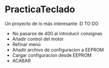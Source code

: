 # PracticaTeclado
Un proyecto de lo más interesante :D
TO DO
- No pasarse de 400 al introducir consignas
- Añadir control del motor
- Refinar menú
- Añadir archivo de configuracion a EEPROM
- Cargar configuracion desde EEPROM
- ACABAR
